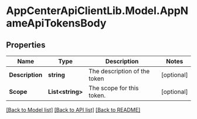 # AppCenterApiClientLib.Model.AppNameApiTokensBody
## Properties

Name | Type | Description | Notes
------------ | ------------- | ------------- | -------------
**Description** | **string** | The description of the token | [optional] 
**Scope** | **List&lt;string&gt;** | The scope for this token. | [optional] 

[[Back to Model list]](../README.md#documentation-for-models) [[Back to API list]](../README.md#documentation-for-api-endpoints) [[Back to README]](../README.md)

